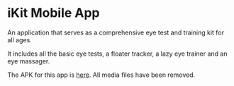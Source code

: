 # iKit Mobile App

An application that serves as a comprehensive eye test and training kit for all ages. 

It includes all the basic eye tests, a floater tracker, a lazy eye trainer and an eye massager.

The APK for this app is [here](iKit.apk). All media files have been removed.
